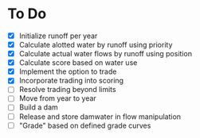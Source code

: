 # To Do
- [X] Initialize runoff per year
- [X] Calculate alotted water by runoff using priority
- [X] Calculate actual water flows by runoff using position
- [X] Calculate score based on water use
- [X] Implement the option to trade
- [X] Incorporate trading into scoring
- [ ] Resolve trading beyond limits
- [ ] Move from year to year
- [ ] Build a dam
- [ ] Release and store damwater in flow manipulation
- [ ] "Grade" based on defined grade curves

